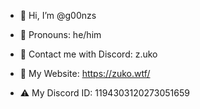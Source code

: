 - 👋 Hi, I’m @g00nzs
  
- 👤 Pronouns: he/him
- 💬 Contact me with Discord: z.uko
- 🔗 My Website: https://zuko.wtf/
- ⚠️ My Discord ID: 1194303120273051659
